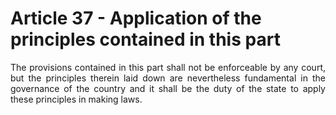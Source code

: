 # Article 37 - Application of the principles contained in this part

<div style="text-align: justify">The provisions contained in this part shall not be enforceable by any court, but the principles therein laid down are nevertheless fundamental in the governance of the country and it shall be the duty of the state to apply these principles in making laws.</div>
